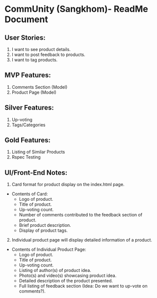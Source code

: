 # CommUnity (Sangkhom)- ReadMe Document

## User Stories:
1. I want to see product details.
2. I want to post feedback to products.
3. I want to tag products.

## MVP Features:
1. Comments Section (Model)
2. Product Page (Model)

## Silver Features:
1. Up-voting
2. Tags/Categories

## Gold Features:
1. Listing of Similar Products
2. Rspec Testing


## UI/Front-End Notes:

1. Card format for product display on the index.html page.
  - Contents of Card:
    - Logo of product.
    - Title of product.
    - Up-voting count.
    - Number of comments contributed to the feedback section of product.
    - Brief product description.
    - Display of product tags.
2. Individual product page will display detailed information of a product.
  - Contents of Individual Product Page:
    - Logo of product.
    - Title of product.
    - Up-voting count.
    - Listing of author(s) of product idea.
    - Photo(s) and video(s) showcasing product idea.
    - Detailed description of the product presented.
    - Full listing of feedback section (Idea: Do we want to up-vote on comments?).
